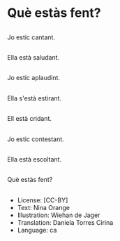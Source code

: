 # Què estàs fent?

##
Jo estic cantant.

##
Ella està saludant.

##
Jo estic aplaudint.

##
Ella s'està estirant.

##
Ell està cridant.

##
Jo estic contestant.

##
Ella està escoltant.

##
Què estàs fent?

##
* License: [CC-BY]
* Text: Nina Orange
* Illustration: Wiehan de Jager
* Translation: Daniela Torres Cirina
* Language: ca
